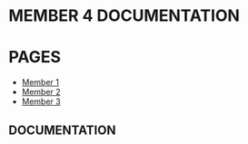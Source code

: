# MEMBER 4 DOCUMENTATION

# PAGES

* [Member 1](MEMBRO1.md)
* [Member 2](MEMBRO2.md)
* [Member 3](MEMBRO3.md)

## DOCUMENTATION 